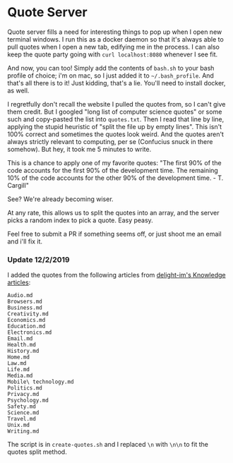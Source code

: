 # Quote Server

Quote server fills a need for interesting things to pop up when I open new terminal windows. I run this as a docker daemon so that it's always able to pull quotes when I open a new tab, edifying me in the process. I can also keep the quote party going with `curl localhost:8080` whenever I see fit.

And now, you can too! Simply add the contents of `bash.sh` to your bash profile of choice; i'm on mac, so I just added it to `~/.bash_profile`. And that's all there is to it! Just kidding, that's a lie. You'll need to install docker, as well.

I regretfully don't recall the website I pulled the quotes from, so I can't give them credit. But I googled "long list of computer science quotes" or some such and copy-pasted the list into `quotes.txt`. Then I read that line by line, applying the stupid heuristic of "split the file up by empty lines". This isn't 100% correct and sometimes the quotes look weird. And the quotes aren't always strictly relevant to computing, per se (Confucius snuck in there somehow). But hey, it took me 5 minutes to write.

This is a chance to apply one of my favorite quotes: "The first 90% of the code accounts for the first 90% of the development time. The remaining 10% of the code accounts for the other 90% of the development time. - T. Cargill"

See? We're already becoming wiser.

At any rate, this allows us to split the quotes into an array, and the server picks a random index to pick a quote. Easy peasy.

Feel free to submit a PR if something seems off, or just shoot me an email and i'll fix it.

### Update 12/2/2019

I added the quotes from the following articles from [delight-im's Knowledge articles](https://github.com/delight-im/Knowledge):

```
Audio.md
Browsers.md
Business.md
Creativity.md
Economics.md
Education.md
Electronics.md
Email.md
Health.md
History.md
Home.md
Law.md
Life.md
Media.md
Mobile\ technology.md
Politics.md
Privacy.md
Psychology.md
Safety.md
Science.md
Travel.md
Unix.md
Writing.md
```

The script is in `create-quotes.sh` and I replaced `\n` with `\n\n` to fit the quotes split method.